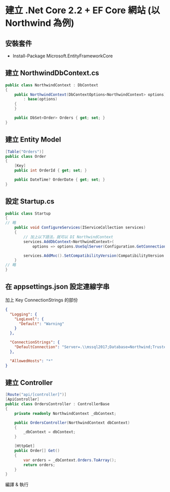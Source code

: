﻿# 建立 .Net Core 2.2 + EF Core 網站 (以 Northwind 為例)

## 安裝套件

- Install-Package Microsoft.EntityFrameworkCore

## 建立 NorthwindDbContext.cs

```csharp
public class NorthwindContext : DbContext
{
    public NorthwindContext(DbContextOptions<NorthwindContext> options)
        : base(options)
    {
    }

    public DbSet<Order> Orders { get; set; }
}
```

## 建立 Entity Model

```csharp
[Table("Orders")]
public class Order
{
    [Key]
    public int OrderId { get; set; }

    public DateTime? OrderDate { get; set; }
}
```

## 設定 Startup.cs

```csharp
public class Startup
{
// 略
    public void ConfigureServices(IServiceCollection services)
    {
        // 加上以下語法，就可以 DI NorthwindContext
        services.AddDbContext<NorthwindContext>(
            options => options.UseSqlServer(Configuration.GetConnectionString("DefaultConnection")));

        services.AddMvc().SetCompatibilityVersion(CompatibilityVersion.Version_2_2);
    }
// 略
}
```

## 在 appsettings.json 設定連線字串

加上 Key ConnectionStrings 的部份

```json
{
  "Logging": {
    "LogLevel": {
      "Default": "Warning"
    }
  },

  "ConnectionStrings": {
    "DefaultConnection": "Server=.\\mssql2017;Database=Northwind;Trusted_Connection=True;MultipleActiveResultSets=true"
  },

  "AllowedHosts": "*"
}
```

## 建立 Controller

```csharp
[Route("api/[controller]")]
[ApiController]
public class OrdersController : ControllerBase
{
    private readonly NorthwindContext _dbContext;

    public OrdersController(NorthwindContext dbContext)
    {
        _dbContext = dbContext;
    }

    [HttpGet]
    public Order[] Get()
    {
        var orders = _dbContext.Orders.ToArray();
        return orders;
    }
}
```

編譯 & 執行
